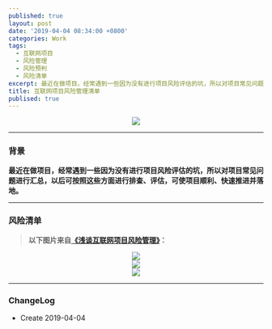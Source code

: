 ```yaml
---
published: true
layout: post
date: '2019-04-04 08:34:00 +0800'
categories: Work
tags:
  - 互联网项目
  - 风险管理
  - 风险预判
  - 风险清单
excerpt: 最近在做项目，经常遇到一些因为没有进行项目风险评估的坑，所以对项目常见问题进行汇总，以后可按照这些方面进行排查、评估，可使项目顺利、快速推进并落地。
title: 互联网项目风险管理清单
publised: true
---
```


<div align="center"><img src="https://www.bobinsun.cn/assets/images/logo-top.jpg"/></div>

---

### 背景

**最近在做项目，经常遇到一些因为没有进行项目风险评估的坑，所以对项目常见问题进行汇总，以后可按照这些方面进行排查、评估，可使项目顺利、快速推进并落地。**

---

### 风险清单

> **以下图片来自[《浅谈互联网项目风险管理》](http://www.woshipm.com/pmd/927310.html)：**


<div align="center"><img src="https://www.bobinsun.cn/assets/images/Project-Risk-List-01.jpg"/></div>

<div align="center"><img src="https://www.bobinsun.cn/assets/images/Project-Risk-List-02.jpg"/></div>

<div align="center"><img src="https://www.bobinsun.cn/assets/images/Project-Risk-List-03.jpg"/></div>

---

### ChangeLog

* Create 2019-04-04